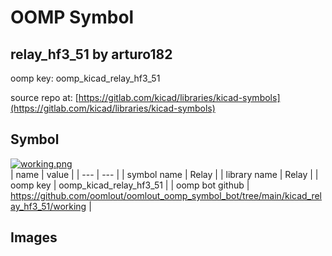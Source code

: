 # OOMP Symbol  
## relay_hf3_51  by arturo182  
  
oomp key: oomp_kicad_relay_hf3_51  
  
source repo at: [https://gitlab.com/kicad/libraries/kicad-symbols](https://gitlab.com/kicad/libraries/kicad-symbols)  
## Symbol  
  
[![working.png](working_600.png)](working.png)  
| name | value | 
| --- | --- | 
| symbol name | Relay | 
| library name | Relay | 
| oomp key | oomp_kicad_relay_hf3_51 | 
| oomp bot github | https://github.com/oomlout/oomlout_oomp_symbol_bot/tree/main/kicad_relay_hf3_51/working | 
## Images  
